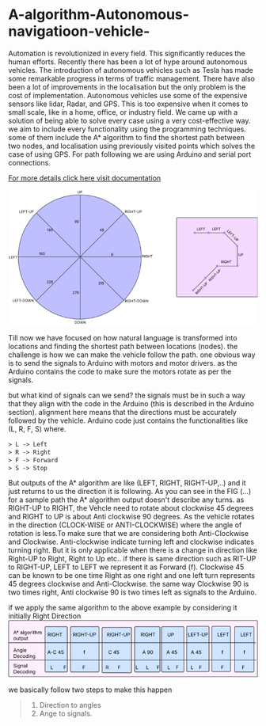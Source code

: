 # A-algorithm-Autonomous-navigatioon-vehicle-
Automation is revolutionized in every field. This significantly reduces the human efforts. Recently there has been a lot of hype around autonomous vehicles. The introduction of autonomous vehicles such as Tesla has made some remarkable progress in terms of traffic management. There have also been a lot of improvements in the localisation but the only problem is the cost of implementation. Autonomous vehicles use some of the expensive sensors like lidar, Radar, and GPS. This is too expensive when it comes to small scale, like in a home, office, or industry field. We came up with a solution of being able to solve every case using a very cost-effective way. we aim to include every functionality using the programming techniques. some of them include the A* algorithm to find the shortest path between two nodes, and localisation using previously visited points which solves the case of using  GPS. For path following we are using Arduino and serial port connections.


[For more details click here visit documentation ](https://drive.google.com/file/d/12j-7yQPndvI09vNL99VdVxRqCRZR_NQ-/view?usp=drive_link)

![Dcoder](https://github.com/KoteshwarChinnolla/A-star-algorithm-based-Autonomous-navigatioon-vehicle-/blob/main/Decoder.png)


  Till now we have focused on how natural language is transformed into locations and finding the shortest path between locations (nodes). the challenge is how we can make the vehicle follow the path. one obvious way is to send the signals to Arduino with motors and motor drivers. as the Arduino contains the code to make sure the motors rotate as per the signals.

but what kind of signals can we send? the signals must be in such a way that they align with the code in the Arduino (this is described in the Arduino section). alignment here means that the directions must be accurately followed by the vehicle. Arduino code just contains the functionalities like (L, R, F, S) where.
    
    > L -> Left
    > R -> Right
    > F -> Forward
    > S -> Stop

  But outputs of the A* algorithm are like (LEFT, RIGHT, RIGHT-UP,..) and it just returns to us the direction it is following. As you can see in the FIG (...) for a sample path the A* algorithm output doesn't describe any turns. as RIGHT-UP to RIGHT, the Vehcle need to rotate about clockwise 45 degrees and RIGHT to UP is about Anti clockwise 90 degrees. As the vehicle rotates in the direction (CLOCK-WISE or ANTI-CLOCKWISE) where the angle of rotation is less.To make sure that we are considering both Anti-Clockwise and Clockwise. Anti-clockwise indicate turning left and clockwise indicates turning right. But it is only applicable when there is a change in direction like Right-UP to Right, Right to Up etc.. if there is same direction such as RIT-UP to RIGHT-UP, LEFT to LEFT we represent it as Forward (f). Clockwise 45 can be known to be one time Right as one right and one left turn represents 45 degrees clockwise and Anti-Clockwise. the same way Clockwise 90 is two times right, Anti clockwise 90 is two times left as signals to the Arduino. 
  
if we apply the same algorithm to the above example by considering it initially Right Direction
![Decoder results](https://github.com/KoteshwarChinnolla/A-star-algorithm-based-Autonomous-navigatioon-vehicle-/blob/main/Decoding_results.png)

we basically follow two steps to make this happen
> 1. Direction to angles
> 2. Ange to signals.
